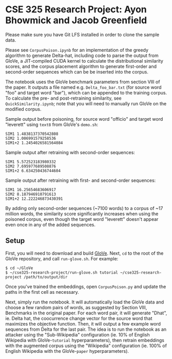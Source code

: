 # CSE 325 Research Project: Ayon Bhowmick and Jacob Greenfield

Please make sure you have Git LFS installed in order to clone the sample data.

Please see `CorpusPoison.ipynb` for an implementation of the greedy algorithm to generate Delta-hat, including code to parse the output from GloVe, a JIT-compiled CUDA kernel to calculate the distributional similarity scores, and the corpus placement algorithm to generate first-order and second-order sequences which can be be inserted into the corpus.

The notebook uses the GloVe benchmark parameters from section VIII of the paper. It outputs a file named e.g. `Delta_foo_bar.txt` (for source word "foo" and target word "bar"), which can be appended to the training corpus. To calculate the pre- and post-retraining similarity, see `QuickSimilarity.ipynb`; note that you will need to manually run GloVe on the modified corpus.

Sample output before poisoning, for source word "officio" and target word "leverett" using `text8` from GloVe's `demo.sh`:

```
SIM1 1.4838137370542808
SIM2 1.006991579258536
SIM1+2 1.2454026581564084
```

Sample output after retraining with second-order sequences:

```
SIM1 5.572523183980332
SIM2 7.695977689508876
SIM1+2 6.634250436744604
```

Sample output after retraining with first- and second-order sequences:

```
SIM1 16.25654683606917
SIM2 8.187946910791613
SIM1+2 12.222246873430391
```

By adding only second-order sequences (~7100 words) to a corpus of ~17 million words, the similarity score significantly increases when using the poisoned corpus, even though the target word "leverett" doesn't appear even once in any of the added sequences.

## Setup

First, you will need to download and build [GloVe](https://github.com/stanfordnlp/GloVe). Next, `cd` to the root of the GloVe repository, and call `run-glove.sh`. For example:

```
$ cd ~/GloVe
$ ~/cse325-research-project/run-glove.sh tutorial ~/cse325-research-project /path/to/output/dir
```

Once you've trained the embeddings, open `CorpusPoison.py` and update the paths in the first cell as necessary.

Next, simply run the notebook. It will automatically load the GloVe data and choose a few random pairs of words, as suggested by Section VIII, Benchmarks in the original paper. For each word pair, it will generate "Dhat", ie. Delta hat, the coocurrence change vector for the source word that maximizes the objective function. Then, it will output a few example word sequences from Delta for the last pair. The idea is to run the notebook as an attacker using the "Sub-Wikipedia" configuration (ie. 10% of English Wikipedia with GloVe-`tutorial` hyperparameters), then retrain embeddings with the augmented corpus using the "Wikipedia" configuration (ie. 100% of English Wikipedia with the GloVe-`paper` hyperparameters).